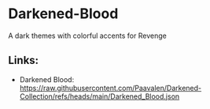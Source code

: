 # Darkened-Blood
A dark themes with colorful accents for Revenge 

## Links:

- Darkened Blood: https://raw.githubusercontent.com/Paavalen/Darkened-Collection/refs/heads/main/Darkened_Blood.json